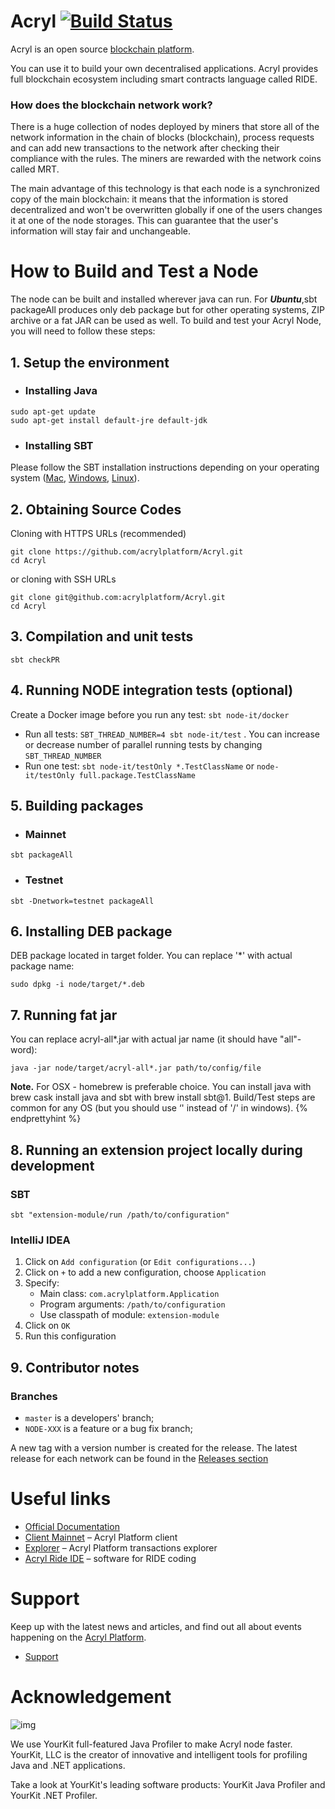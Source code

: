 # Acryl [![Build Status](https://travis-ci.com/acrylplatform/Acryl.svg?branch=master)](https://travis-ci.com/acrylplatform/Acryl)

Acryl is an open source [blockchain platform](https://acrylplatform.com/).

You can use it to build your own decentralised applications. Acryl provides full blockchain ecosystem including smart contracts language called RIDE.

### How does the blockchain network work?

There is a huge collection of nodes deployed by miners that store all of the network information in the chain of blocks (blockchain), process requests and can add new transactions to the network after checking their compliance with the rules. The miners are rewarded with the network coins called MRT. 

The main advantage of this technology is that each node is a synchronized copy of the main blockchain: it means that the information is stored decentralized and won't be overwritten globally if one of the users changes it at one of the node storages. This can guarantee that the user's information will stay fair and unchangeable. 

# How to Build and Test a Node

The node can be built and installed wherever java can run. For ***Ubuntu***,sbt packageAll ‌produces only deb package but for other operating systems, ZIP archive or a fat JAR can be used as well. To build and test your Acryl Node, you will need to follow these steps:

## 1. Setup the environment

- ### Installing Java

```
sudo apt-get update
sudo apt-get install default-jre default-jdk
```

- ### Installing SBT

Please follow the SBT installation instructions depending on your operating system ([Mac](https://www.scala-sbt.org/1.0/docs/Installing-sbt-on-Mac.html), [Windows](https://www.scala-sbt.org/1.0/docs/Installing-sbt-on-Windows.html), [Linux](https://www.scala-sbt.org/1.0/docs/Installing-sbt-on-Linux.html)).

## 2. Obtaining Source Codes

Cloning with HTTPS URLs (recommended)
```
git clone https://github.com/acrylplatform/Acryl.git
cd Acryl
```
or cloning with SSH URLs
```
git clone git@github.com:acrylplatform/Acryl.git
cd Acryl
```

## 3. Compilation and unit tests

```
sbt checkPR
```

## 4. Running NODE integration tests (optional)

Create a Docker image before you run any test: `sbt node-it/docker`

- Run all tests: `SBT_THREAD_NUMBER=4 sbt node-it/test` . You can increase or decrease number of parallel running tests by changing `SBT_THREAD_NUMBER`
- Run one test: `sbt node-it/testOnly *.TestClassName` or `node-it/testOnly full.package.TestClassName`

## 5. Building packages

- ### Mainnet

```
sbt packageAll
```

- ### Testnet

```
sbt -Dnetwork=testnet packageAll
```

## 6. Installing DEB package

DEB package located in target folder. You can replace '*' with actual package name:

```
sudo dpkg -i node/target/*.deb
```

## 7. Running fat jar

You can replace acryl-all*.jar with actual jar name (it should have "all"-word):

```
java -jar node/target/acryl-all*.jar path/to/config/file
```

**Note.** For OSX - homebrew is preferable choice. You can install java with brew cask install java and sbt with brew install sbt@1. Build/Test steps are common for any OS (but you should use ‘' instead of '/' in windows). {% endprettyhint %}

## 8. Running an extension project locally during development

### SBT

```
sbt "extension-module/run /path/to/configuration"

```

### IntelliJ IDEA

1. Click on `Add configuration` (or `Edit configurations...`)
2. Click on `+` to add a new configuration, choose `Application`
3. Specify:
   - Main class: `com.acrylplatform.Application`
   - Program arguments: `/path/to/configuration`
   - Use classpath of module: `extension-module`
4. Click on `OK`
5. Run this configuration 

## 9. Contributor notes

### Branches

* `master` is a developers' branch;
* `NODE-XXX` is a feature or a bug fix branch;

A new tag with a version number is created for the release. The latest release for each network can be found in the [Releases section](https://github.com/acrylplatform/Acryl/releases)

# Useful links

- [Official Documentation](https://docs.acrylplatform.com/)
- [Client Mainnet](https://client.acrylplatform.com/) – Acryl Platform client
- [Explorer](https://explorer.acrylplatform.com/) – Acryl Platform transactions explorer
- [Acryl Ride IDE](https://ide.acrylplatform.com/) – software for RIDE coding

# Support

Keep up with the latest news and articles, and find out all about events happening on the [Acryl Platform](https://acrylplatform.com/).

- [Support](https://support.acrylplatform.com/)

# Acknowledgement

![img](https://camo.githubusercontent.com/97fa03cac759a772255b93c64ab1c9f76a103681/68747470733a2f2f7777772e796f75726b69742e636f6d2f696d616765732f796b6c6f676f2e706e67)

We use YourKit full-featured Java Profiler to make Acryl node faster. YourKit, LLC is the creator of innovative and intelligent tools for profiling Java and .NET applications.

Take a look at YourKit's leading software products: YourKit Java Profiler and YourKit .NET Profiler.